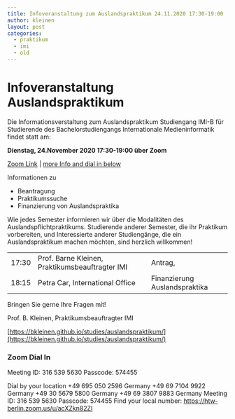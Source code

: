 ```yaml
---
title: Infoveranstaltung zum Auslandspraktikum 24.11.2020 17:30-19:00
author: kleinen
layout: post
categories:
  - praktikum
  - imi
  - old
---
```


# Infoveranstaltung Auslandspraktikum

Die Informationsverstaltung zum Auslandspraktikum Studiengang IMI-B
für Studierende des Bachelorstudiengangs Internationale Medieninformatik findet statt am:

**Dienstag, 24.November 2020 17:30-19:00 über Zoom**

[Zoom Link](https://htw-berlin.zoom.us/j/3165395630?pwd=aTJ2NnpOMVVzYnNLbWRDWDNiOXdNUT09
) | [more Info and dial in below](#zoom-dial-in)

Informationen zu
- Beantragung
- Praktikumssuche
- Finanzierung von Auslandspraktika

Wie jedes Semester informieren wir über die Modalitäten des Auslandspflichtpraktikums. Studierende anderer Semester, die ihr Praktikum vorbereiten, und Interessierte anderer Studiengänge, die ein Auslandspraktikum machen möchten, sind herzlich willkommen!

|       |                                                 |                                                                        |
|:------|:------------------------------------------------|:-----------------------------------------------------------------------|
| 17:30 | Prof. Barne Kleinen, Praktikumsbeauftragter IMI | Antrag, | Formalitäten, Aktuelle Situation und Regelungen wg. Covid-19 |
| 18:15 | Petra Car, International Office                 | Finanzierung Auslandspraktika                                          |

Bringen Sie gerne Ihre Fragen mit!

Prof. B. Kleinen, Praktikumsbeauftragter IMI

[https://bkleinen.github.io/studies/auslandspraktikum/](https://bkleinen.github.io/studies/auslandspraktikum/)

### Zoom Dial In

Meeting ID: 316 539 5630
Passcode: 574455

Dial by your location
        +49 695 050 2596 Germany
        +49 69 7104 9922 Germany
        +49 30 5679 5800 Germany
        +49 69 3807 9883 Germany
Meeting ID: 316 539 5630
Passcode: 574455
Find your local number: https://htw-berlin.zoom.us/u/acXZkn82ZI
